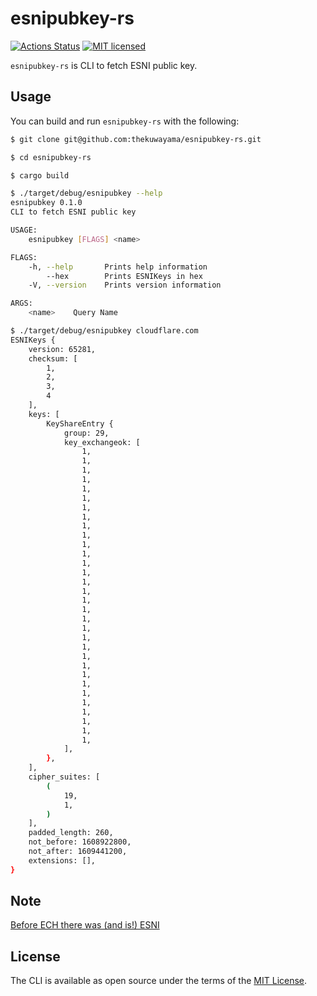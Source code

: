# esnipubkey-rs

[![Actions Status](https://github.com/thekuwayama/esnipubkey-rs/workflows/CI/badge.svg)](https://github.com/thekuwayama/esnipubkey-rs/actions?workflow=CI)
[![MIT licensed](https://img.shields.io/badge/license-MIT-brightgreen.svg)](https://raw.githubusercontent.com/thekuwayama/esnipubkey-rs/master/LICENSE.txt)

`esnipubkey-rs` is CLI to fetch ESNI public key.


## Usage

You can build and run `esnipubkey-rs` with the following:

```bash
$ git clone git@github.com:thekuwayama/esnipubkey-rs.git

$ cd esnipubkey-rs

$ cargo build

$ ./target/debug/esnipubkey --help
esnipubkey 0.1.0
CLI to fetch ESNI public key

USAGE:
    esnipubkey [FLAGS] <name>

FLAGS:
    -h, --help       Prints help information
        --hex        Prints ESNIKeys in hex
    -V, --version    Prints version information

ARGS:
    <name>    Query Name
```

```bash
$ ./target/debug/esnipubkey cloudflare.com
ESNIKeys {
    version: 65281,
    checksum: [
        1,
        2,
        3,
        4
    ],
    keys: [
        KeyShareEntry {
            group: 29,
            key_exchangeok: [
                1,
                1,
                1,
                1,
                1,
                1,
                1,
                1,
                1,
                1,
                1,
                1,
                1,
                1,
                1,
                1,
                1,
                1,
                1,
                1,
                1,
                1,
                1,
                1,
                1,
                1,
                1,
                1,
                1,
                1,
                1,
                1,
            ],
        },
    ],
    cipher_suites: [
        (
            19,
            1,
        )
    ],
    padded_length: 260,
    not_before: 1608922800,
    not_after: 1609441200,
    extensions: [],
}
```


## Note

[Before ECH there was (and is!) ESNI](https://blog.cloudflare.com/encrypted-client-hello/#before-ech-there-was-and-is-esni)


## License

The CLI is available as open source under the terms of the [MIT License](http://opensource.org/licenses/MIT).
